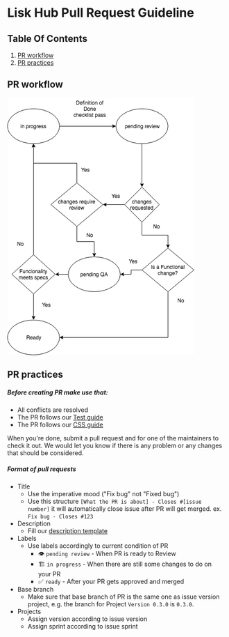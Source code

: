 # Lisk Hub Pull Request Guideline




## Table Of Contents

1. [PR workflow](#pr-workflow)
1. [PR practices](#pr-practices)



## PR workflow

![PR workflow](./docs/assets/PR-workflow.png?raw=true "PR workflow")

## PR practices

##### Before creating PR make use that:
 - All conflicts are resolved
 - The PR follows our [Test guide](/LiskHQ/lisk-hub/blob/development/docs/TEST_GUIDE.md)
 - The PR follows our [CSS guide](/LiskHQ/lisk-hub/blob/development/docs/CSS_GUIDE.md)

When you're done, submit a pull request and for one of the maintainers to check it out. We would let you know if there is any problem or any changes that should be considered.
##### Format of pull requests
 - Title
   - Use the imperative mood ("Fix bug" not "Fixed bug")
   - Use this structure `[What the PR is about] - Closes #[issue number]` it will automatically close issue after PR will get merged.
   ex. `Fix bug - Closes #123`
- Description
    - Fill our [description template](/.github/pull_request_template.md)
- Labels
    - Use labels accordingly to current condition of PR
      - :eye: `pending review` - When PR is ready to Review
      - :building_construction: `in progress` - When there are still some changes to do on your PR
      - :white_check_mark: `ready` - After your PR gets approved and merged
- Base branch
  - Make sure that base branch of PR is the same one as issue version project, e.g. the branch for Project `Version 0.3.0` is `0.3.0`.
- Projects
  - Assign version according to issue version
  - Assign sprint according to issue sprint


